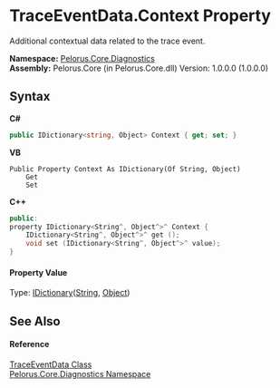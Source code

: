 # TraceEventData.Context Property 
 

Additional contextual data related to the trace event.

**Namespace:**&nbsp;<a href="9C794B0B">Pelorus.Core.Diagnostics</a><br />**Assembly:**&nbsp;Pelorus.Core (in Pelorus.Core.dll) Version: 1.0.0.0 (1.0.0.0)

## Syntax

**C#**<br />
``` C#
public IDictionary<string, Object> Context { get; set; }
```

**VB**<br />
``` VB
Public Property Context As IDictionary(Of String, Object)
	Get
	Set
```

**C++**<br />
``` C++
public:
property IDictionary<String^, Object^>^ Context {
	IDictionary<String^, Object^>^ get ();
	void set (IDictionary<String^, Object^>^ value);
}
```


#### Property Value
Type: <a href="http://msdn2.microsoft.com/en-us/library/s4ys34ea" target="_blank">IDictionary</a>(<a href="http://msdn2.microsoft.com/en-us/library/s1wwdcbf" target="_blank">String</a>, <a href="http://msdn2.microsoft.com/en-us/library/e5kfa45b" target="_blank">Object</a>)

## See Also


#### Reference
<a href="707B7152">TraceEventData Class</a><br /><a href="9C794B0B">Pelorus.Core.Diagnostics Namespace</a><br />